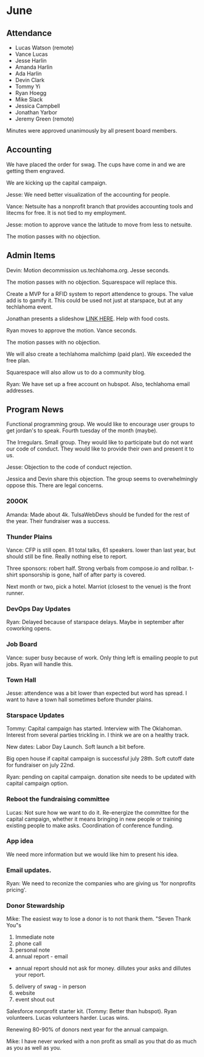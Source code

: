 # June

## Attendance
* Lucas Watson (remote)
* Vance Lucas
* Jesse Harlin
* Amanda Harlin
* Ada Harlin
* Devin Clark
* Tommy Yi
* Ryan Hoegg
* Mike Slack
* Jessica Campbell
* Jonathan Yarbor
* Jeremy Green (remote)

Minutes were approved unanimously by all present board members.

## Accounting
We have placed the order for swag. The cups have come in and we are getting them engraved.

We are kicking up the capital campaign.

Jesse: We need better visualization of the accounting for people.

Vance: Netsuite has a nonprofit branch that provides accounting tools and litecms for free. It is not tied to my employment.

Jesse: motion to approve vance the latitude to move from less to netsuite.

The motion passes with no objection.

## Admin Items
Devin: Motion decommission us.techlahoma.org. Jesse seconds.

The motion passes with no objection. Squarespace will replace this.

Create a MVP for a RFID system to report attendence to groups. The value add is to gamify it. This could be used not just at starspace, but at any techlahoma event.

Jonathan presents a slideshow [LINK HERE](https://docs.google.com/presentation/d/1AfeYjd7ijBmGstquPNYx-0o5jN9kCWd5ULJS4MC7HtQ). Help with food costs.

Ryan moves to approve the motion. Vance seconds.

The motion passes with no objection.

We will also create a techlahoma mailchimp (paid plan). We exceeded the free plan.

Squarespace will also allow us to do a community blog.

Ryan: We have set up a free account on hubspot. Also, techlahoma email addresses.


## Program News

Functional programming group. We would like to encourage user groups to get jordan's to speak. Fourth tuesday of the month (maybe).

The Irregulars. Small group. They would like to participate but do not want our code of conduct. They would like to provide their own and present it to us.

Jesse: Objection to the code of conduct rejection.

Jessica and Devin share this objection. The group seems to overwhelmingly oppose this. There are legal concerns.

### 200OK
Amanda: Made about 4k. TulsaWebDevs should be funded for the rest of the year. Their fundraiser was a success.

### Thunder Plains
Vance: CFP is still open. 81 total talks, 61 speakers. lower than last year, but should still be fine. Really nothing else to report.

Three sponsors: robert half. Strong verbals from compose.io and rollbar. t-shirt sponsorship is gone, half of after party is covered.

Next month or two, pick a hotel. Marriot (closest to the venue) is the front runner.

### DevOps Day Updates
Ryan: Delayed because of starspace delays. Maybe in september after coworking opens.

### Job Board
Vance: super busy because of work. Only thing left is emailing people to put jobs. Ryan will handle this.

### Town Hall
Jesse: attendence was a bit lower than expected but word has spread. I want to have a town hall sometimes before thunder plains.

### Starspace Updates
Tommy: Capital campaign has started. Interview with The Oklahoman. Interest from several parties trickling in. I think we are on a healthy track.

New dates: Labor Day Launch. Soft launch a bit before.

Big open house if capital campaign is successful july 28th. Soft cutoff date for fundraiser on july 22nd.

Ryan: pending on capital campaign. donation site needs to be updated with capital campaign option.

### Reboot the fundraising committee
Lucas: Not sure how we want to do it. Re-energize the committee for the capital campaign, whether it means bringing in new people or training existing people to make asks. Coordination of conference funding.

### App idea
We need more information but we would like him to present his idea.

### Email updates.
Ryan: We need to reconize the companies who are giving us 'for nonprofits pricing'.

### Donor Stewardship
Mike: The easiest way to lose a donor is to not thank them. "Seven Thank You"s

1. Immediate note
2. phone call
3. personal note
4. annual report - email
  - annual report should not ask for money. dillutes your asks and dillutes your report.
5. delivery of swag - in person
6. website
7. event shout out

Salesforce nonprofit starter kit. (Tommy: Better than hubspot). Ryan volunteers. Lucas volunteers harder. Lucas wins.

Renewing 80-90% of donors next year for the annual campaign.

Mike: I have never worked with a non profit as small as you that do as much as you as well as you.
